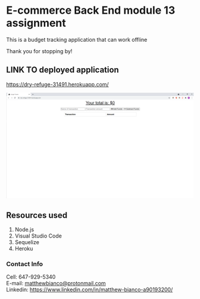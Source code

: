 # E-commerce Back End module 13 assignment

This is a budget tracking application that can work offline

Thank you for stopping by!

## LINK TO deployed application
https://dry-refuge-31491.herokuapp.com/

<img src="img/app.png">

## Resources used
1. Node.js
2. Visual Studio Code
3. Sequelize
4. Heroku

### Contact Info

Cell: 647-929-5340 <br />
E-mail: matthewbianco@protonmail.com <br />
Linkedin: https://www.linkedin.com/in/matthew-bianco-a90193200/ <br />